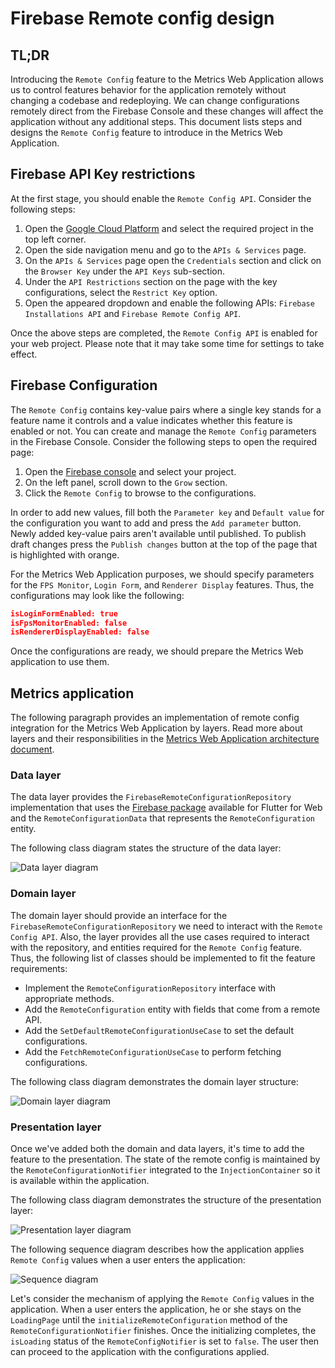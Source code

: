 # Firebase Remote config design

## TL;DR

Introducing the `Remote Config` feature to the Metrics Web Application allows us to control features behavior for the application remotely without changing a codebase and redeploying. We can change configurations remotely direct from the Firebase Console and these changes will affect the application without any additional steps. This document lists steps and designs the `Remote Config` feature to introduce in the Metrics Web Application.

## Firebase API Key restrictions

At the first stage, you should enable the `Remote Config API`. Consider the following steps:

1. Open the [Google Cloud Platform](https://console.cloud.google.com/home/dashboard) and select the required project in the top left corner.
2. Open the side navigation menu and go to the `APIs & Services` page.
3. On the `APIs & Services` page open the `Credentials` section and click on the `Browser Key` under the `API Keys` sub-section.
4. Under the `API Restrictions` section on the page with the key configurations, select the `Restrict Key` option.
5. Open the appeared dropdown and enable the following APIs: `Firebase Installations API` and `Firebase Remote Config API`.

Once the above steps are completed, the `Remote Config API` is enabled for your web project. Please note that it may take some time for settings to take effect.

## Firebase Configuration

The `Remote Config` contains key-value pairs where a single key stands for a feature name it controls and a value indicates whether this feature is enabled or not. You can create and manage the `Remote Config` parameters in the Firebase Console. Consider the following steps to open the required page:

1. Open the [Firebase console](https://console.firebase.google.com/) and select your project.
2. On the left panel, scroll down to the `Grow` section.
3. Click the `Remote Config` to browse to the configurations.

In order to add new values, fill both the `Parameter key` and `Default value` for the configuration you want to add and press the `Add parameter` button. Newly added key-value pairs aren't available until published. To publish draft changes press the `Publish changes` button at the top of the page that is highlighted with orange. 

For the Metrics Web Application purposes, we should specify parameters for the `FPS Monitor`, `Login Form`, and `Renderer Display` features. Thus, the configurations may look like the following:

```json
isLoginFormEnabled: true
isFpsMonitorEnabled: false
isRendererDisplayEnabled: false
```

Once the configurations are ready, we should prepare the Metrics Web application to use them.

## Metrics application

The following paragraph provides an implementation of remote config integration for the Metrics Web Application by layers. Read more about layers and their responsibilities in the [Metrics Web Application architecture document](https://github.com/platform-platform/monorepo/blob/master/metrics/web/docs/01_metrics_web_application_architecture.md).

### Data layer

The data layer provides the `FirebaseRemoteConfigurationRepository` implementation that uses the [Firebase package](https://pub.dev/packages/firebase) available for Flutter for Web and the `RemoteConfigurationData` that represents the `RemoteConfiguration` entity.

The following class diagram states the structure of the data layer:

![Data layer diagram](http://www.plantuml.com/plantuml/proxy?cache=no&fmt=svg&src=https://github.com/platform-platform/monorepo/raw/remote_config_design/metrics/web/docs/features/remote_config/diagrams/remote_config_data_layer_class_diagram.puml)

### Domain layer

The domain layer should provide an interface for the `FirebaseRemoteConfigurationRepository` we need to interact with the `Remote Config API`. Also, the layer provides all the use cases required to interact with the repository, and entities required for the `Remote Config` feature. Thus, the following list of classes should be implemented to fit the feature requirements:

- Implement the `RemoteConfigurationRepository` interface with appropriate methods.
- Add the `RemoteConfiguration` entity with fields that come from a remote API.
- Add the `SetDefaultRemoteConfigurationUseCase` to set the default configurations.
- Add the `FetchRemoteConfigurationUseCase` to perform fetching configurations.

The following class diagram demonstrates the domain layer structure:

![Domain layer diagram](http://www.plantuml.com/plantuml/proxy?cache=no&fmt=svg&src=https://github.com/platform-platform/monorepo/raw/remote_config_design/metrics/web/docs/features/remote_config/diagrams/remote_config_domain_layer_class_diagram.puml)

### Presentation layer

Once we've added both the domain and data layers, it's time to add the feature to the presentation. The state of the remote config is maintained by the `RemoteConfigurationNotifier` integrated to the `InjectionContainer` so it is available within the application.

The following class diagram demonstrates the structure of the presentation layer:

![Presentation layer diagram](http://www.plantuml.com/plantuml/proxy?cache=no&fmt=svg&src=https://github.com/platform-platform/monorepo/raw/remote_config_design/metrics/web/docs/features/remote_config/diagrams/remote_config_presentation_layer_class_diagram.puml)

The following sequence diagram describes how the application applies `Remote Config` values when a user enters the application:

![Sequence diagram](http://www.plantuml.com/plantuml/proxy?cache=no&fmt=svg&src=https://github.com/platform-platform/monorepo/raw/remote_config_design/metrics/web/docs/features/remote_config/diagrams/remote_config_sequence_diagram.puml)

Let's consider the mechanism of applying the `Remote Config` values in the application. When a user enters the application, he or she stays on the `LoadingPage` until the `initializeRemoteConfiguration` method of the `RemoteConfigurationNotifier` finishes. Once the initializing completes, the `isLoading` status of the `RemoteConfigNotifier` is set to `false`. The user then can proceed to the application with the configurations applied.
